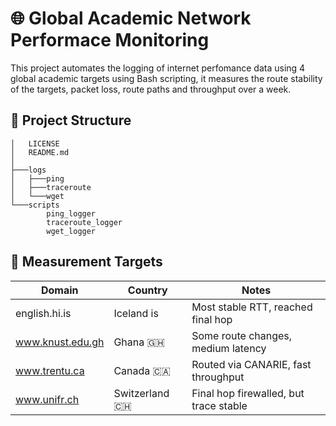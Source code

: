 # 🌐 Global Academic Network Performace Monitoring 
This project automates the logging of internet perfomance data using 4 global academic targets using Bash scripting, it measures the route stability of the targets, packet loss, route paths and throughput over a week.

## 📁 Project Structure
```
│   LICENSE
│   README.md
│
├───logs
│   ├───ping
│   ├───traceroute
│   └───wget
└───scripts
        ping_logger
        traceroute_logger
        wget_logger
```

## 🎯 Measurement Targets

| Domain             | Country        | Notes                                   |
|--------------------|----------------|------------------------------------------|
| english.hi.is      | Iceland is     | Most stable RTT, reached final hop       |
| www.knust.edu.gh   | Ghana 🇬🇭       | Some route changes, medium latency       |
| www.trentu.ca      | Canada 🇨🇦      | Routed via CANARIE, fast throughput      |
| www.unifr.ch       | Switzerland 🇨🇭 | Final hop firewalled, but trace stable   |
 
